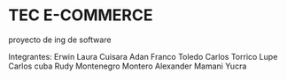 # TEC E-COMMERCE
proyecto de ing de software

Integrantes:
	Erwin Laura Cuisara 
	Adan Franco Toledo
	Carlos Torrico Lupe
	Carlos cuba 
	Rudy Montenegro Montero
	Alexander Mamani Yucra
